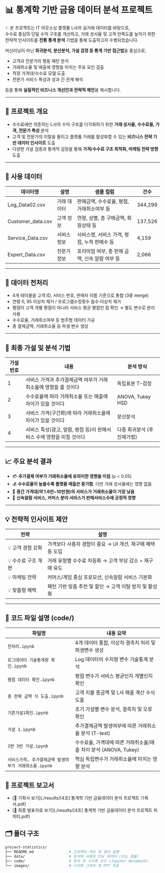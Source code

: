 # 📊 통계학 기반 금융 데이터 분석 프로젝트

✨ 본 프로젝트는 IT 아웃소싱 플랫폼 L사의 실거래 데이터를 바탕으로,  
수수료 중심의 단일 수익 구조를 개선하고, 거래 성사율 및 고객 만족도를 높이기 위한  
전략적 인사이트를 **전통 통계 분석** 기법을 통해 도출하고자 수행되었습니다.

머신러닝이 아닌 **회귀분석, 분산분석, 가설 검정 등 통계 기반 접근법**을 중심으로,

- 고객과 전문가의 행동 패턴 분석  
- 거래취소율 및 매출에 영향을 미치는 주요 요인 검출  
- 적정 가격대/수수료 모델 도출  
- 전문가 서비스 특성과 성과 간 관계 해석  

등을 통해 **실질적인 비즈니스 개선안과 전략적 제언**을 제시합니다.

---

## 📌 프로젝트 개요

- 수수료에만 의존하는 L사의 수익 구조를 다각화하기 위한 **거래 성사율, 수수료율, 가격, 전문가 특성** 분석
- 고객 및 전문가의 이탈을 줄이고 플랫폼 거래를 활성화할 수 있는 **비즈니스 전략 기반 데이터 인사이트** 도출
- 다양한 가설 검증과 통계적 검정을 통해 **가격/수수료 구조 최적화, 마케팅 전략 방향** 도출

---

## 🧩 사용 데이터

| 데이터명 | 설명 | 샘플 컬럼 | 건수 |
|----------|------|-----------|------|
| Log_Data02.csv | 거래 데이터 | 판매금액, 수수료율, 평점, 거래취소여부 등 | 344,299 |
| Customer_data.csv | 고객 정보 | 연령, 성별, 총 구매금액, 회원상태 등 | 137,526 |
| Service_Data.csv | 서비스 정보 | 서비스명, 서비스 가격, 평점, 누적 판매수 등 | 4,159 |
| Expert_Data.csv | 전문가 정보 | 프리미엄 여부, 총 판매 금액, 신속 알람 여부 등 | 2,066 |

---

## 🧪 데이터 전처리

- 4개 테이블을 고객 ID, 서비스 번호, 판매자 이름 기준으로 통합 (3중 merge)
- 연령 0, 85 이상치 제거 / 프로그램수정횟수 음수·이상치 제거
- 평점이 고객 개별 평점이 아니라 서비스 평균 평점인 점 확인 → 별도 변수로 분리 사용
- 수수료율, 거래취소여부 등 범주형 데이터 가공
- 총 결제금액, 거래취소율 등 파생 변수 생성

---

## 🧠 최종 가설 및 분석 기법

| 가설 번호 | 내용 | 분석 방식 |
|-----------|------|------------|
| 1 | 서비스 가격과 추가결제금액 여부가 거래취소율에 영향을 줄 것이다 | 독립표본 T-검정 |
| 2 | 수수료율에 따라 거래취소율 또는 매출에 차이가 있을 것이다 | ANOVA, Tukey HSD |
| 3 | 서비스 가격(구간화)에 따라 거래취소율에 차이가 있을 것이다 | 분산분석 |
| 4 | 서비스 특성(광고, 알람, 평점 등)이 판매서비스 수에 영향을 미칠 것이다 | 다중 회귀분석 (후진제거법) |

---

## 📈 주요 분석 결과

- 💳 **추가결제 여부가 거래취소율에 유의미한 영향을 미침** (p < 0.05)
- 💰 **수수료율이 높을수록 플랫폼 매출은 증가함**, 다만 거래 성사율에는 영향 없음
- 💸 **중간 가격대(약 1.6만~10만원)의 서비스가 거래취소율이 가장 낮음**
- 📣 **신속알람 서비스, 커머스 분야 서비스가 판매서비스수에 긍정적 영향**

---

## 💡 전략적 인사이트 제안

| 전략 | 설명 |
|------|------|
| 💡 고객 경험 강화 | 가격보다 사용자 경험이 중요 → UI 개선, 재구매 혜택 등 도입 |
| 💡 수수료 구조 개편 | 거래 유형별 수수료 차등화 → 고객 부담 감소 + 재구매 유도 |
| 💡 마케팅 전략 | 커머스/게임 중심 프로모션, 신속알람 서비스 기본화 |
| 💡 맞춤형 혜택 | 패턴 기반 맞춤 추천 및 할인 → 고객 이탈 방지 및 활성화 |

---

## 📒 코드 파일 설명 (code/)

| 파일명 | 내용 요약 |
|--------|-----------|
| `전처리.ipynb` | 4개 데이터 통합, 이상치·결측치 처리 및 파생변수 생성 |
| `로그데이터 기술통계량 확인.ipynb` | Log 데이터의 수치형 변수 기술통계 분석 |
| `평점 데이터 확인.ipynb` | 평점 변수가 서비스 평균인지 개별인지 확인 |
| `총 판매 금액 식 도출.ipynb` | 고객 지불 총금액 및 L사 매출 계산 수식 도출 |
| `기존가설1확인.ipynb` | 초기 가설별 변수 분석, 결측치 및 오류 확인 |
| `가설 1.ipynb` | 추가결제금액 발생여부에 따른 거래취소율 분석 (T-test) |
| `2번 3번 가설.ipynb` | 수수료율, 가격대에 따른 거래취소율/매출 차이 분석 (ANOVA, Tukey) |
| `서비스가격, 추가결제금액 발생여부가 거래취소율.ipynb` | 핵심 독립변수가 거래취소율에 미치는 영향 분석 |

## 📄 프로젝트 보고서

- [🔗 기획서 보기](./results/[4조] 통계학 기반 금융데이터 분석 프로젝트 기획서.pdf)
- [🔗 최종 발표자료 보기](./results/[4조] 통계학 기반 금융데이터 분석 프로젝트 피피티.pdf)

## 🗂 폴더 구조

```bash
project-statistics/
├── README.md                # 프로젝트 개요 및 결과 설명
├── data/                    # 분석에 사용된 CSV 데이터 (또는 샘플)
├── code/                    # 분석 및 시각화 코드 (Jupyter Notebook)
└── images/                  # 시각화 그래프 및 PPT 자료
